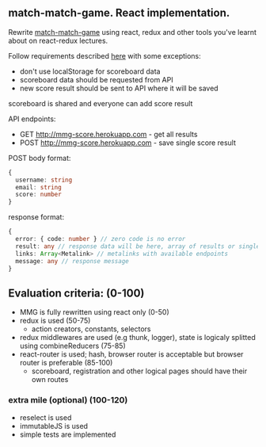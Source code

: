 ## match-match-game. React implementation.

Rewrite [match-match-game](https://github.com/rolling-scopes-school/tasks/blob/2018-Q1/tasks/match-match-game.md) using react, redux and other tools you've learnt about on react-redux lectures.

Follow requirements described [here](https://github.com/rolling-scopes-school/tasks/blob/2018-Q1/tasks/match-match-game.md) with some exceptions:
* don't use localStorage for scoreboard data
* scoreboard data should be requested from API
* new score result should be sent to API where it will be saved

scoreboard is shared and everyone can add score result

API endpoints:
* GET http://mmg-score.herokuapp.com - get all results
* POST http://mmg-score.herokuapp.com - save single score result

POST body format:
```ts
{
  username: string
  email: string
  score: number
}
```

response format:
```ts
{
  error: { code: number } // zero code is no error
  result: any // response data will be here, array of results or single result which is saved
  links: Array<Metalink> // metalinks with available endpoints
  message: any // response message
}
```

## Evaluation criteria: (0-100)
* MMG is fully rewritten using react only (0-50)
* redux is used (50-75)
  * action creators, constants, selectors
* redux middlewares are used (e.g thunk, logger), state is logiсaly splitted using combineReducers (75-85)
* react-router is used; hash, browser router is acceptable but browser router is preferable (85-100)
  * scoreboard, registration and other logical pages should have their own routes

### extra mile (optional) (100-120)
* reselect is used
* immutableJS is used
* simple tests are implemented

